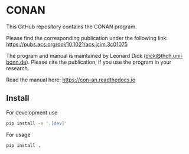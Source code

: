 # CONAN
This GitHub repository contains the CONAN program.

Please find the corresponding publication under the following link:
https://pubs.acs.org/doi/10.1021/acs.jcim.3c01075

The program and manual is maintained by Leonard Dick (dick@thch.uni-bonn.de).
Please cite the publication, if you use the program in your research.

Read the manual here:
https://con-an.readthedocs.io

## Install
For development use
```bash
pip install -e '.[dev]'
```

For usage

```bash
pip install .
```